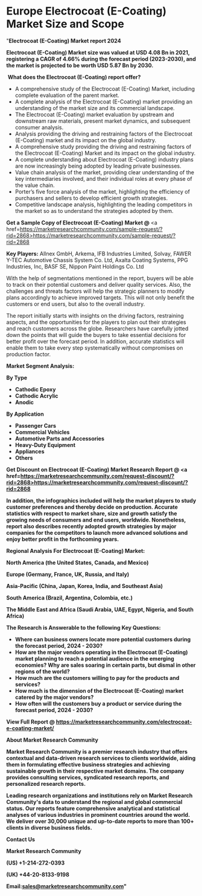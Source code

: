 # Europe Electrocoat (E-Coating) Market Size and Scope 
"<strong>Electrocoat (E-Coating) Market report 2024</strong>

<strong>Electrocoat (E-Coating) Market size was valued at USD 4.08 Bn in 2021, registering a CAGR of 4.66% during the forecast period (2023-2030), and the market is projected to be worth USD 5.87 Bn by 2030.</strong>

 <strong><b>What does the Electrocoat (E-Coating) report offer?</b></strong>
<ul>
  <li>A comprehensive study of the Electrocoat (E-Coating) Market, including complete evaluation of the parent market.</li>
  <li>A complete analysis of the Electrocoat (E-Coating) market providing an understanding of the market size and its commercial landscape.</li>
  <li>The Electrocoat (E-Coating) market evaluation by upstream and downstream raw materials, present market dynamics, and subsequent consumer analysis.</li>
  <li>Analysis providing the driving and restraining factors of the Electrocoat (E-Coating) market and its impact on the global industry.</li>
  <li>A comprehensive study providing the driving and restraining factors of the Electrocoat (E-Coating) Market and its impact on the global industry.</li>
  <li>A complete understanding about Electrocoat (E-Coating) industry plans are now increasingly being adopted by leading private businesses.</li>
  <li>Value chain analysis of the market, providing clear understanding of the key intermediaries involved, and their individual roles at every phase of the value chain.</li>
  <li>Porter’s five force analysis of the market, highlighting the efficiency of purchasers and sellers to develop efficient growth strategies.</li>
  <li>Competitive landscape analysis, highlighting the leading competitors in the market so as to understand the strategies adopted by them.</li>
</ul>

<strong>Get a Sample Copy of Electrocoat (E-Coating) Market @ </strong><a href=https://marketresearchcommunity.com/sample-request/?rid=2868><u>https://marketresearchcommunity.com/sample-request/?rid=2868</u></a>

<strong>Key Players:</strong> 
Allnex GmbH, Arkema, IFB Industries Limited, Solvay, FAWER Y-TEC Automotive Chassis System Co. Ltd, Axalta Coating Systems, PPG Industries, Inc, BASF SE, Nippon Paint Holdings Co. Ltd

With the help of segmentations mentioned in the report, buyers will be able to track on their potential customers and deliver quality services. Also, the challenges and threats factors will help the strategic planners to modify plans accordingly to achieve improved targets. This will not only benefit the customers or end users, but also to the overall industry.

The report initially starts with insights on the driving factors, restraining aspects, and the opportunities for the players to plan out their strategies and reach customers across the globe. Researchers have carefully jotted down the points that will guide the buyers to take essential decisions for better profit over the forecast period. In addition, accurate statistics will enable them to take every step systematically without compromises on production factor.

<strong>Market Segment Analysis:</strong>


<strong><strong>By Type</strong></h4>
<ul>
 	<li>Cathodic Epoxy</li>
 	<li>Cathodic Acrylic</li>
 	<li>Anodic</li>
</ul>
<strong><strong>By Application</strong></h4>
<ul>
 	<li>Passenger Cars</li>
 	<li>Commercial Vehicles</li>
 	<li>Automotive Parts and Accessories</li>
 	<li>Heavy-Duty Equipment</li>
 	<li>Appliances</li>
 	<li>Others</li>
</ul>

<strong>Get Discount on Electrocoat (E-Coating) Market Research Report @ </b></strong><a href=https://marketresearchcommunity.com/request-discount/?rid=2868><u>https://marketresearchcommunity.com/request-discount/?rid=2868</u></a>

In addition, the infographics included will help the market players to study customer preferences and thereby decide on production. Accurate statistics with respect to market share, size and growth satisfy the growing needs of consumers and end users, worldwide. Nonetheless, report also describes recently adopted growth strategies by major companies for the competitors to launch more advanced solutions and enjoy better profit in the forthcoming years.

<strong>Regional Analysis For Electrocoat (E-Coating) Market:</strong>

<strong>North America</strong> (the United States, Canada, and Mexico)

<strong>Europe</strong> (Germany, France, UK, Russia, and Italy)

<strong>Asia-Pacific</strong> (China, Japan, Korea, India, and Southeast Asia)

<strong>South America</strong> (Brazil, Argentina, Colombia, etc.)

<strong>The Middle East and Africa</strong> (Saudi Arabia, UAE, Egypt, Nigeria, and South Africa)

<strong>The Research is Answerable to the following Key Questions:</strong>
<ul>
 	<li>Where can business owners locate more potential customers during the forecast period, 2024 - 2030?</li>
 	<li>How are the major vendors operating in the Electrocoat (E-Coating) market planning to reach a potential audience in the emerging economies? Why are sales soaring in certain parts, but dismal in other regions of the world?</li>
 	<li>How much are the customers willing to pay for the products and services?</li>
 	<li>How much is the dimension of the Electrocoat (E-Coating) market catered by the major vendors?</li>
 	<li>How often will the customers buy a product or service during the forecast period, 2024 - 2030?</li>
</ul>

<strong>View Full Report @</strong> <a href=https://marketresearchcommunity.com/electrocoat-e-coating-market/>https://marketresearchcommunity.com/electrocoat-e-coating-market/</a>

<strong>About Market Research Community</strong>

Market Research Community is a premier research industry that offers contextual and data-driven research services to clients worldwide, aiding them in formulating effective business strategies and achieving sustainable growth in their respective market domains. The company provides consulting services, syndicated research reports, and personalized research reports.

Leading research organizations and institutions rely on Market Research Community's data to understand the regional and global commercial status. Our reports feature comprehensive analytical and statistical analyses of various industries in prominent countries around the world. We deliver over 30,000 unique and up-to-date reports to more than 100+ clients in diverse business fields.

<strong>Contact Us</strong>

<strong>Market Research Community</strong>

(US) +1-214-272-0393

(UK) +44-20-8133-9198

<strong>Email:</strong>sales@marketresearchcommunity.com"

